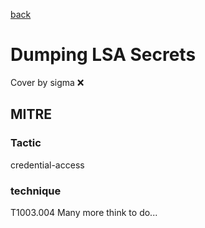 [back](../index.md)
# Dumping LSA Secrets
Cover by sigma :x: 
## MITRE
### Tactic
credential-access
### technique
T1003.004
Many more think to do...
